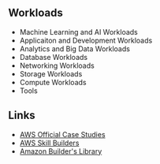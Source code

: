 ## Workloads
- Machine Learning and AI Workloads
- Applicaiton and Development Workloads
- Analytics and Big Data Workloads
- Database Workloads
- Networking Workloads
- Storage Workloads
- Compute Workloads
- Tools

## Links
- [AWS Official Case Studies](https://aws.amazon.com/ko/solutions/case-studies/?customer-references-cards.sort-by=item.additionalFields.sortDate&customer-references-cards.sort-order=desc&awsf.customer-references-location=*all&awsf.customer-references-industry=*all&awsf.customer-references-use-case=*all&awsf.language=language%23english)
- [AWS Skill Builders](https://explore.skillbuilder.aws/learn)
- [Amazon Builder's Library](https://aws.amazon.com/ko/builders-library/?cards-body.sort-by=item.additionalFields.sortDate&cards-body.sort-order=desc&awsf.filter-content-category=*all&awsf.filter-content-type=*all&awsf.filter-content-level=*all)
